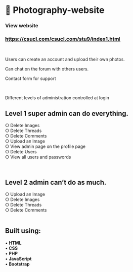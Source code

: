 # 🔴 Photography-website

### View website

### https://csucl.com/csucl.com/stu9/index1.html

<br>

Users can create an account and upload their own photos.

Can chat on the forum with others users.

Contact form for support

<br>

Different levels of administration controlled at login


## Level 1 super admin can do everything. <br>
○ Delete Images <br>
○ Delete Threads <br>
○ Delete Comments <br>
○ Upload an Image <br>
○ View admin page on the profile page <br>
○ Delete Users <br>
○ View all users and passwords <br>

<br>

## Level 2 admin can’t do as much. <br>
○ Upload an Image <br>
○ Delete Images <br>
○ Delete Threads <br>
○ Delete Comments <br> <br>


## Built using:

• **HTML** <br>
• **CSS** <br>
• **PHP** <br>
• **JavaScript** <br>
• **Bootstrap** <br>

